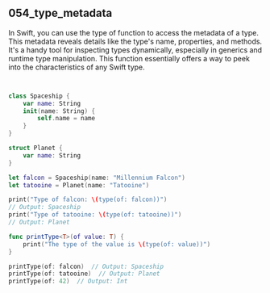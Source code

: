 ## 054_type_metadata

In Swift, you can use the type of function to access the metadata of a type. This metadata reveals details like the type's name, properties, and methods. It's a handy tool for inspecting types dynamically, especially in generics and runtime type manipulation. This function essentially offers a way to peek into the characteristics of any Swift type.

```swift


class Spaceship {
    var name: String
    init(name: String) {
        self.name = name
    }
}

struct Planet {
    var name: String
}

let falcon = Spaceship(name: "Millennium Falcon")
let tatooine = Planet(name: "Tatooine")

print("Type of falcon: \(type(of: falcon))")
// Output: Spaceship
print("Type of tatooine: \(type(of: tatooine))")
// Output: Planet

func printType<T>(of value: T) {
    print("The type of the value is \(type(of: value))")
}

printType(of: falcon)  // Output: Spaceship
printType(of: tatooine)  // Output: Planet
printType(of: 42)  // Output: Int

```
